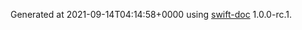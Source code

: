 Generated at 2021-09-14T04:14:58+0000 using [swift-doc](https://github.com/SwiftDocOrg/swift-doc) 1.0.0-rc.1.
